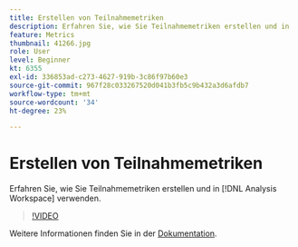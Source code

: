 ```yaml
---
title: Erstellen von Teilnahmemetriken
description: Erfahren Sie, wie Sie Teilnahmemetriken erstellen und in  [!DNL Analysis Workspace] verwenden.
feature: Metrics
thumbnail: 41266.jpg
role: User
level: Beginner
kt: 6355
exl-id: 336853ad-c273-4627-919b-3c86f97b60e3
source-git-commit: 967f28c033267520d041b3fb5c9b432a3d6afdb7
workflow-type: tm+mt
source-wordcount: '34'
ht-degree: 23%

---
```


# Erstellen von Teilnahmemetriken

Erfahren Sie, wie Sie Teilnahmemetriken erstellen und in [!DNL Analysis Workspace] verwenden.

>[!VIDEO](https://video.tv.adobe.com/v/3429886/?quality=12&learn=on&captions=ger)

Weitere Informationen finden Sie in der [Dokumentation](https://experienceleague.adobe.com/docs/analytics/components/calculated-metrics/calcmetric-workflow/participation-metric.html?lang=de).
